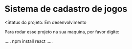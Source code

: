 <h1>Sistema de cadastro de jogos</h1>

<Status do projeto: Em desenvolvimento

Para rodar esse projeto na sua maquina, por favor digite:

.....
npm install react
.....
